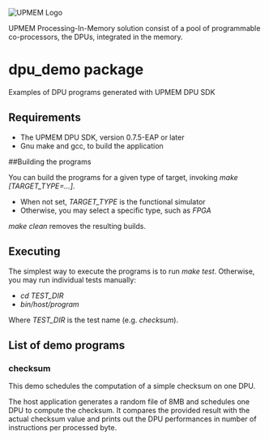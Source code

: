 ![UPMEM Logo](http://www.upmem.com/wp-content/uploads/2015/06/logo_upmem2.png)

UPMEM Processing-In-Memory solution consist of a pool of programmable co-processors, the DPUs, integrated in the memory.

# dpu_demo package
Examples of DPU programs generated with UPMEM DPU SDK

## Requirements

 * The UPMEM DPU SDK, version 0.7.5-EAP or later
 * Gnu make and gcc, to build the application

##Building the programs

You can build the programs for a given type of target, invoking *make [TARGET_TYPE=...]*.

 * When not set, *TARGET_TYPE* is the functional simulator
 * Otherwise, you may select a specific type, such as *FPGA*

*make clean* removes the resulting builds.

## Executing

The simplest way to execute the programs is to run *make test*.
Otherwise, you may run individual tests manually:

  * *cd TEST_DIR*
  * *bin/host/program*

Where *TEST_DIR* is the test name (e.g. *checksum*).

## List of demo programs

### checksum

This demo schedules the computation of a simple checksum on one DPU.

The host application generates a random file of 8MB and schedules one DPU to compute the checksum.
It compares the provided result with the actual checksum value and prints out the DPU performances in number of instructions per processed byte.
 
